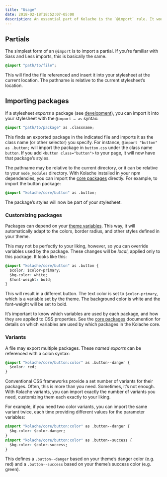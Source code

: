 ```yaml
---
title: "Usage"
date: 2018-02-18T18:52:07-05:00
description: An essential part of Kolache is the `@import` rule. It works a few ways.
---
```


## Partials

The simplest form of an `@import` is to import a partial. If you’re familiar with Sass and Less imports, this is basically the same.

```css
@import "path/to/file";
```

This will find the file referenced and insert it into your stylesheet at the current location. The pathname is relative to the current stylesheet’s location.

## Importing packages

If a stylesheet *exports* a package (see [development](/development)), you can import it into your stylesheet with the `@import … as` syntax:

```css
@import "path/to/package" as .classname;
```

This finds an exported package in the indicated file and imports it as the class name (or other selector) you specify. For instance, `@import "button" as .button;` will import the package in `button.css` under the class name `button`. If you add `<button class="button">` to your page, it will now have that package’s styles.

The pathname may be relative to the current directory, or it can be relative to your `node_modules` directory. With Kolache installed in your npm dependencies, you can import the [core packages](/core) directly. For example, to import the button package:

```css
@import "kolache/core/button" as .button;
```

The package’s styles will now be part of your stylesheet.

### Customizing packages

Packages can depend on your [theme variables](/getting-started/how-it-works/#theme-variables). This way, it will automatically adapt to the colors, border radius, and other styles defined in your theme.

This may not be perfectly to your liking, however, so you can override variables used by the package. These changes will be *local*, applied only to this package. It looks like this:

```css
@import "kolache/core/button" as .button {
  $color: $color-primary;
  $bg-color: white;
  $font-weight: bold;
}
```

This will result in a different button. The text color is set to `$color-primary`, which is a variable set by the theme. The background color is white and the font-weight will be set to bold.

It’s important to know which variables are used by each package, and how they are applied to CSS properties. See the [core packages](/core) documention for details on which variables are used by which packages in the Kolache core.

### Variants

A file may export multiple packages. These *named exports* can be referenced with a colon syntax:

```css
@import "kolache/core/button:color" as .button--danger {
  $color: red;
}
```

Conventional CSS frameworks provide a set number of variants for their packages. Often, this is more than you need. Sometimes, it’s not enough. With Kolache variants, you can import exactly the number of variants you need, customizing them each exactly to your liking.

For example, if you need two color variants, you can import the same variant twice, each time providing different values for the parameter variables:

```css
@import "kolache/core/button:color" as .button--danger {
  $bg-color: $color-danger;
}
@import "kolache/core/button:color" as .button--success {
  $bg-color: $color-success;
}
```

This defines a `.button--danger` based on your theme’s danger color (e.g. red) and a `.button--success` based on your theme’s success color (e.g. green).
